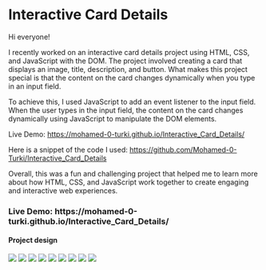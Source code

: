 <h1>Interactive Card Details</h1>


Hi everyone!

I recently worked on an interactive card details project using HTML, CSS, and JavaScript with the DOM. The project involved creating a card that displays an image, title, description, and button. What makes this project special is that the content on the card changes dynamically when you type in an input field.

To achieve this, I used JavaScript to add an event listener to the input field. When the user types in the input field, the content on the card changes dynamically using JavaScript to manipulate the DOM elements.

Live Demo:
https://mohamed-0-turki.github.io/Interactive_Card_Details/

Here is a snippet of the code I used:
https://github.com/Mohamed-0-Turki/Interactive_Card_Details

Overall, this was a fun and challenging project that helped me to learn more about how HTML, CSS, and JavaScript work together to create engaging and interactive web experiences.

<h3>Live Demo: https://mohamed-0-turki.github.io/Interactive_Card_Details/</h3>
<h4>Project design</h3>
<img src="./design/images/1.png">
<img src="./design/images/2.png">
<img src="./design/images/3.png">
<img src="./design/images/4.png">
<img src="./design/images/5.png">
<img src="./design/images/6.png">
<img src="./design/images/7.png">
<img src="./design/images/8.png">
<img src="./design/images/9.png">
